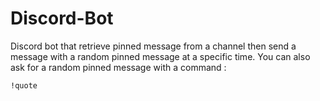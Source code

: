 # Discord-Bot
Discord bot that retrieve pinned message from a channel then send a message with a random pinned message at a specific time.
You can also ask for a random pinned message with a command : 
```
!quote
```
